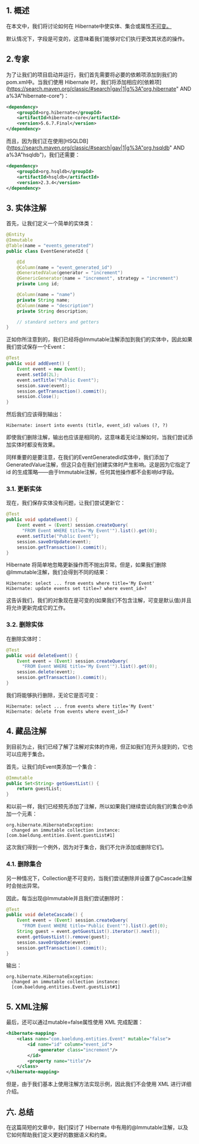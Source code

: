 ## 1. 概述

在本文中，我们将讨论如何在 Hibernate中使实体、集合或属性[不可变。](https://docs.jboss.org/hibernate/orm/5.2/javadocs/org/hibernate/annotations/Immutable.html)

默认情况下，字段是可变的，这意味着我们能够对它们执行更改其状态的操作。

## 2.专家

为了让我们的项目启动并运行，我们首先需要将必要的依赖项添加到我们的pom.xml中。当我们使用 Hibernate 时，我们将添加相应的[依赖项](https://search.maven.org/classic/#search|gav|1|g%3A"org.hibernate" AND a%3A"hibernate-core")：

```xml
<dependency>
    <groupId>org.hibernate</groupId>
    <artifactId>hibernate-core</artifactId>
    <version>5.6.7.Final</version>
</dependency>
```

而且，因为我们正在使用[HSQLDB](https://search.maven.org/classic/#search|gav|1|g%3A"org.hsqldb" AND a%3A"hsqldb")，我们还需要：

```xml
<dependency>
    <groupId>org.hsqldb</groupId>
    <artifactId>hsqldb</artifactId>
    <version>2.3.4</version>
</dependency>
```

## 3. 实体注解

首先，让我们定义一个简单的实体类：

```java
@Entity
@Immutable
@Table(name = "events_generated")
public class EventGeneratedId {

    @Id
    @Column(name = "event_generated_id")
    @GeneratedValue(generator = "increment")
    @GenericGenerator(name = "increment", strategy = "increment")
    private Long id;

    @Column(name = "name")
    private String name;
    @Column(name = "description")
    private String description;

    // standard setters and getters
}
```

正如你所注意到的，我们已经将@Immutable注解添加到我们的实体中，因此如果我们尝试保存一个Event：

```java
@Test
public void addEvent() {
    Event event = new Event();
    event.setId(2L);
    event.setTitle("Public Event");
    session.save(event);
    session.getTransaction().commit();
    session.close();
}
```

然后我们应该得到输出：

```shell
Hibernate: insert into events (title, event_id) values (?, ?)
```

即使我们删除注解，输出也应该是相同的，这意味着无论注解如何，当我们尝试添加实体时都没有效果。

同样重要的是要注意，在我们的EventGeneratedId实体中，我们添加了GeneratedValue注解，但这只会在我们创建实体时产生影响。这是因为它指定了 id 的生成策略——由于Immutable注解，任何其他操作都不会影响Id字段。

### 3.1. 更新实体

现在，我们保存实体没有问题，让我们尝试更新它：

```java
@Test
public void updateEvent() {
    Event event = (Event) session.createQuery(
      "FROM Event WHERE title='My Event'").list().get(0);
    event.setTitle("Public Event");
    session.saveOrUpdate(event);
    session.getTransaction().commit();
}
```

Hibernate 将简单地忽略更新操作而不抛出异常。但是，如果我们删除@Immutable注解，我们会得到不同的结果：

```shell
Hibernate: select ... from events where title='My Event'
Hibernate: update events set title=? where event_id=?
```

这告诉我们，我们的对象现在是可变的(如果我们不包含注解，可变是默认值)并且将允许更新完成它的工作。

### 3.2. 删除实体

在删除实体时：

```java
@Test
public void deleteEvent() {
    Event event = (Event) session.createQuery(
      "FROM Event WHERE title='My Event'").list().get(0);
    session.delete(event);
    session.getTransaction().commit();
}
```

我们将能够执行删除，无论它是否可变：

```shell
Hibernate: select ... from events where title='My Event'
Hibernate: delete from events where event_id=?
```

## 4. 藏品注解

到目前为止，我们已经了解了注解对实体的作用，但正如我们在开头提到的，它也可以应用于集合。

首先，让我们向Event类添加一个集合：

```java
@Immutable
public Set<String> getGuestList() {
    return guestList;
}
```

和以前一样，我们已经预先添加了注解，所以如果我们继续尝试向我们的集合中添加一个元素：

```shell
org.hibernate.HibernateException: 
  changed an immutable collection instance: [com.baeldung.entities.Event.guestList#1]
```

这次我们得到一个例外，因为对于集合，我们不允许添加或删除它们。

### 4.1. 删除集合

另一种情况下，Collection是不可变的，当我们尝试删除并设置了@Cascade注解时会抛出异常。

因此，每当出现@Immutable并且我们尝试删除时：

```java
@Test
public void deleteCascade() {
    Event event = (Event) session.createQuery(
      "FROM Event WHERE title='Public Event'").list().get(0);
    String guest = event.getGuestList().iterator().next();
    event.getGuestList().remove(guest);
    session.saveOrUpdate(event);
    session.getTransaction().commit();
}
```

输出：

```shell
org.hibernate.HibernateException: 
  changed an immutable collection instance:
  [com.baeldung.entities.Event.guestList#1]
```

## 5. XML注解

最后，还可以通过mutable=false属性使用 XML 完成配置：

```xml
<hibernate-mapping>
    <class name="com.baeldung.entities.Event" mutable="false">
        <id name="id" column="event_id">
            <generator class="increment"/>
        </id>
        <property name="title"/>
    </class>
</hibernate-mapping>
```

但是，由于我们基本上使用注解方法实现示例，因此我们不会使用 XML 进行详细介绍。

## 六. 总结

在这篇简短的文章中，我们探讨了 Hibernate 中有用的@Immutable注解，以及它如何帮助我们定义更好的数据语义和约束。
